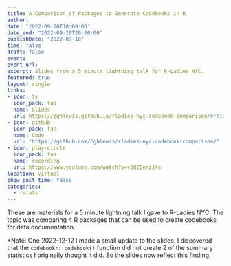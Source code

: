 ```yaml
---
title: A Comparison of Packages to Generate Codebooks in R
author:
date: "2022-09-20T18:00:00"
date_end: "2022-09-20T20:00:00"
publishDate: "2022-09-18"
time: false
draft: false
event: 
event_url: 
excerpt: Slides from a 5 minute lightning talk for R-Ladies NYC.
featured: true
layout: single
links:
- icon: tv
  icon_pack: fas
  name: Slides
  url: https://cghlewis.github.io/rladies-nyc-codebook-comparison/#/title-slide
- icon: github
  icon_pack: fab
  name: Code
  url: "https://github.com/Cghlewis/rladies-nyc-codebook-comparison/"
- icon: play-circle
  icon_pack: fas
  name: recording
  url: https://www.youtube.com/watch?v=v5QZEerzI4s
location: virtual
show_post_time: false
categories:
  - rstats
---
```


These are materials for a 5 minute lightning talk I gave to R-Ladies NYC. The topic was comparing 4 R packages that can be used to create codebooks for data documentation.

*Note: One 2022-12-12 I made a small update to the slides. I discovered that the `codebookr::codebook()` function did not create 2 of the summary statistics I originally thought it did. So the slides now reflect this finding.